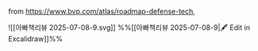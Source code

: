 from https://www.bvp.com/atlas/roadmap-defense-tech, 

![[아빠책리뷰 2025-07-08-9.svg]]
%%[[아빠책리뷰 2025-07-08-9|🖋 Edit in Excalidraw]]%%